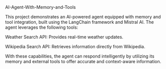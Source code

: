 AI-Agent-With-Memory-and-Tools

This project demonstrates an AI-powered agent equipped with memory and tool integration, built using the LangChain framework and Mistral AI. The agent leverages the following tools:

Weather Search API: Provides real-time weather updates.

Wikipedia Search API: Retrieves information directly from Wikipedia.

With these capabilities, the agent can respond intelligently by utilizing its memory and external tools to offer accurate and context-aware information.
